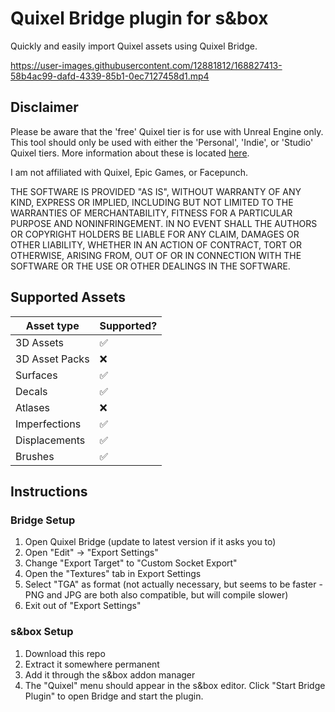 # Quixel Bridge plugin for s&box

Quickly and easily import Quixel assets using Quixel Bridge.

https://user-images.githubusercontent.com/12881812/168827413-58b4ac99-dafd-4339-85b1-0ec7127458d1.mp4

## Disclaimer

Please be aware that the 'free' Quixel tier is for use with Unreal Engine only.
This tool should only be used with either the 'Personal', 'Indie', or 'Studio' Quixel tiers.
More information about these is located [here](https://quixel.com/pricing).

I am not affiliated with Quixel, Epic Games, or Facepunch.

THE SOFTWARE IS PROVIDED "AS IS", WITHOUT WARRANTY OF ANY KIND, EXPRESS OR
IMPLIED, INCLUDING BUT NOT LIMITED TO THE WARRANTIES OF MERCHANTABILITY,
FITNESS FOR A PARTICULAR PURPOSE AND NONINFRINGEMENT. IN NO EVENT SHALL THE
AUTHORS OR COPYRIGHT HOLDERS BE LIABLE FOR ANY CLAIM, DAMAGES OR OTHER
LIABILITY, WHETHER IN AN ACTION OF CONTRACT, TORT OR OTHERWISE, ARISING FROM,
OUT OF OR IN CONNECTION WITH THE SOFTWARE OR THE USE OR OTHER DEALINGS IN THE
SOFTWARE.

## Supported Assets

| Asset type | Supported? |
|-|-|
| 3D Assets | ✅ |
| 3D Asset Packs | ❌ |
| Surfaces | ✅ |
| Decals | ✅ |
| Atlases | ❌ |
| Imperfections | ✅ |
| Displacements | ✅ |
| Brushes | ✅ |

## Instructions

### Bridge Setup

1. Open Quixel Bridge (update to latest version if it asks you to)
2. Open "Edit" -> "Export Settings"
3. Change "Export Target" to "Custom Socket Export"
4. Open the "Textures" tab in Export Settings
5. Select "TGA" as format (not actually necessary, but seems to be faster - PNG and JPG are both also compatible, but will
compile slower)
6. Exit out of "Export Settings"

### s&box Setup

1. Download this repo
2. Extract it somewhere permanent
3. Add it through the s&box addon manager
4. The "Quixel" menu should appear in the s&box editor. Click "Start Bridge Plugin" to open Bridge and start the plugin.
